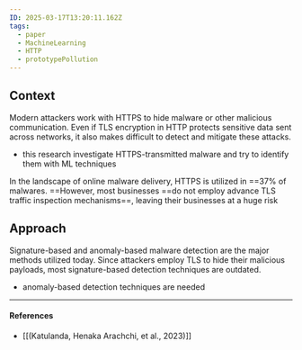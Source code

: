 ```yaml
---
ID: 2025-03-17T13:20:11.162Z
tags:
  - paper
  - MachineLearning
  - HTTP
  - prototypePollution
---
```

## Context

Modern attackers work with HTTPS to hide malware or other malicious communication. Even if TLS encryption in HTTP protects sensitive data sent across networks, it also makes difficult to detect and mitigate these attacks.
- this research investigate HTTPS-transmitted malware and try to identify them with ML techniques

In the landscape of online malware delivery, HTTPS is utilized in ==37% of malwares. ==However, most businesses ==do not employ advance TLS traffic inspection mechanisms==, leaving their businesses at a huge risk
## Approach

Signature-based and anomaly-based malware detection are the major methods utilized today. Since attackers employ TLS to hide their malicious payloads, most signature-based detection techniques are outdated.
- anomaly-based detection techniques are needed

---
#### References
- [[(Katulanda, Henaka Arachchi, et al., 2023)]]
